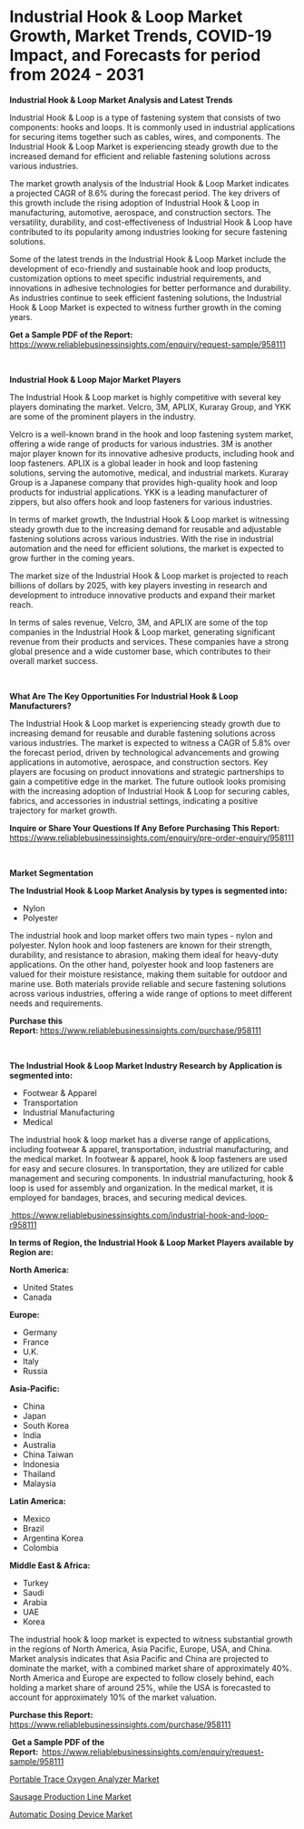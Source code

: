<p><h1>Industrial Hook & Loop Market Growth, Market Trends, COVID-19 Impact, and Forecasts for period from 2024 - 2031</h1></p><p><strong>Industrial Hook & Loop Market Analysis and Latest Trends</strong></p>
<p><p>Industrial Hook & Loop is a type of fastening system that consists of two components: hooks and loops. It is commonly used in industrial applications for securing items together such as cables, wires, and components. The Industrial Hook & Loop Market is experiencing steady growth due to the increased demand for efficient and reliable fastening solutions across various industries.</p><p>The market growth analysis of the Industrial Hook & Loop Market indicates a projected CAGR of 8.6% during the forecast period. The key drivers of this growth include the rising adoption of Industrial Hook & Loop in manufacturing, automotive, aerospace, and construction sectors. The versatility, durability, and cost-effectiveness of Industrial Hook & Loop have contributed to its popularity among industries looking for secure fastening solutions.</p><p>Some of the latest trends in the Industrial Hook & Loop Market include the development of eco-friendly and sustainable hook and loop products, customization options to meet specific industrial requirements, and innovations in adhesive technologies for better performance and durability. As industries continue to seek efficient fastening solutions, the Industrial Hook & Loop Market is expected to witness further growth in the coming years.</p></p>
<p><strong>Get a Sample PDF of the Report:&nbsp;</strong> <a href="https://www.reliablebusinessinsights.com/enquiry/request-sample/958111">https://www.reliablebusinessinsights.com/enquiry/request-sample/958111</a></p>
<p>&nbsp;</p>
<p><strong>Industrial Hook & Loop Major Market Players</strong></p>
<p><p>The Industrial Hook & Loop market is highly competitive with several key players dominating the market. Velcro, 3M, APLIX, Kuraray Group, and YKK are some of the prominent players in the industry. </p><p>Velcro is a well-known brand in the hook and loop fastening system market, offering a wide range of products for various industries. 3M is another major player known for its innovative adhesive products, including hook and loop fasteners. APLIX is a global leader in hook and loop fastening solutions, serving the automotive, medical, and industrial markets. Kuraray Group is a Japanese company that provides high-quality hook and loop products for industrial applications. YKK is a leading manufacturer of zippers, but also offers hook and loop fasteners for various industries.</p><p>In terms of market growth, the Industrial Hook & Loop market is witnessing steady growth due to the increasing demand for reusable and adjustable fastening solutions across various industries. With the rise in industrial automation and the need for efficient solutions, the market is expected to grow further in the coming years.</p><p>The market size of the Industrial Hook & Loop market is projected to reach billions of dollars by 2025, with key players investing in research and development to introduce innovative products and expand their market reach.</p><p>In terms of sales revenue, Velcro, 3M, and APLIX are some of the top companies in the Industrial Hook & Loop market, generating significant revenue from their products and services. These companies have a strong global presence and a wide customer base, which contributes to their overall market success.</p></p>
<p>&nbsp;</p>
<p><strong>What Are The Key Opportunities For Industrial Hook & Loop Manufacturers?</strong></p>
<p><p>The Industrial Hook & Loop market is experiencing steady growth due to increasing demand for reusable and durable fastening solutions across various industries. The market is expected to witness a CAGR of 5.8% over the forecast period, driven by technological advancements and growing applications in automotive, aerospace, and construction sectors. Key players are focusing on product innovations and strategic partnerships to gain a competitive edge in the market. The future outlook looks promising with the increasing adoption of Industrial Hook & Loop for securing cables, fabrics, and accessories in industrial settings, indicating a positive trajectory for market growth.</p></p>
<p><strong>Inquire or Share Your Questions If Any Before Purchasing This Report:</strong> <a href="https://www.reliablebusinessinsights.com/enquiry/pre-order-enquiry/958111">https://www.reliablebusinessinsights.com/enquiry/pre-order-enquiry/958111</a></p>
<p>&nbsp;</p>
<p><strong>Market Segmentation</strong></p>
<p><strong>The Industrial Hook & Loop Market Analysis by types is segmented into:</strong></p>
<p><ul><li>Nylon</li><li>Polyester</li></ul></p>
<p><p>The industrial hook and loop market offers two main types - nylon and polyester. Nylon hook and loop fasteners are known for their strength, durability, and resistance to abrasion, making them ideal for heavy-duty applications. On the other hand, polyester hook and loop fasteners are valued for their moisture resistance, making them suitable for outdoor and marine use. Both materials provide reliable and secure fastening solutions across various industries, offering a wide range of options to meet different needs and requirements.</p></p>
<p><strong>Purchase this Report:&nbsp;</strong><a href="https://www.reliablebusinessinsights.com/purchase/958111">https://www.reliablebusinessinsights.com/purchase/958111</a></p>
<p>&nbsp;</p>
<p><strong>The Industrial Hook & Loop Market Industry Research by Application is segmented into:</strong></p>
<p><ul><li>Footwear & Apparel</li><li>Transportation</li><li>Industrial Manufacturing</li><li>Medical</li></ul></p>
<p><p>The industrial hook & loop market has a diverse range of applications, including footwear & apparel, transportation, industrial manufacturing, and the medical market. In footwear & apparel, hook & loop fasteners are used for easy and secure closures. In transportation, they are utilized for cable management and securing components. In industrial manufacturing, hook & loop is used for assembly and organization. In the medical market, it is employed for bandages, braces, and securing medical devices.</p></p>
<p><a href="https://www.reliablebusinessinsights.com/industrial-hook-and-loop-r958111">&nbsp;https://www.reliablebusinessinsights.com/industrial-hook-and-loop-r958111</a></p>
<p><strong>In terms of Region, the Industrial Hook & Loop Market Players available by Region are:</strong></p>
<p>
    <p> <strong> North America: </strong>
        <ul>
            <li>United States</li>
            <li>Canada</li>
        </ul>
        </p> 
    <p> <strong> Europe: </strong>
        <ul>
            <li>Germany</li>
            <li>France</li>
            <li>U.K.</li>
            <li>Italy</li>
            <li>Russia</li>
        </ul>
        </p> 
    <p> <strong> Asia-Pacific: </strong>
        <ul>
            <li>China</li>
            <li>Japan</li>
            <li>South Korea</li>
            <li>India</li>
            <li>Australia</li>
            <li>China Taiwan</li>
            <li>Indonesia</li>
            <li>Thailand</li>
            <li>Malaysia</li>
        </ul>
        </p> 
    <p> <strong> Latin America: </strong>
        <ul>
            <li>Mexico</li>
            <li>Brazil</li>
            <li>Argentina Korea</li>
            <li>Colombia</li>
        </ul>
        </p> 
    <p> <strong> Middle East & Africa: </strong>
        <ul>
            <li>Turkey</li>
            <li>Saudi</li>
            <li>Arabia</li>
            <li>UAE</li>
            <li>Korea</li>
        </ul>
    </p>
    </p>
<p><p>The industrial hook & loop market is expected to witness substantial growth in the regions of North America, Asia Pacific, Europe, USA, and China. Market analysis indicates that Asia Pacific and China are projected to dominate the market, with a combined market share of approximately 40%. North America and Europe are expected to follow closely behind, each holding a market share of around 25%, while the USA is forecasted to account for approximately 10% of the market valuation.</p></p>
<p><strong>Purchase this Report: </strong><a href="https://www.reliablebusinessinsights.com/purchase/958111">https://www.reliablebusinessinsights.com/purchase/958111</a></p>
<p>&nbsp;<strong>Get a Sample PDF of the Report:&nbsp;&nbsp;</strong><a href="https://www.reliablebusinessinsights.com/enquiry/request-sample/958111">https://www.reliablebusinessinsights.com/enquiry/request-sample/958111</a></p>
<p><strong></strong></p>
<p><p><a href="https://www.linkedin.com/pulse/portable-trace-oxygen-analyzer-market-size-reveals-best-marketing-oudhe?trackingId=LRwAJPtOR1gL9V8VIyEM%2BQ%3D%3D">Portable Trace Oxygen Analyzer Market</a></p><p><a href="https://www.linkedin.com/pulse/sausage-production-line-market-trends-forecast-competitive-jhije?trackingId=AaQxXoYBVH7SALuOb%2FURwA%3D%3D">Sausage Production Line Market</a></p><p><a href="https://www.linkedin.com/pulse/automatic-dosing-device-market-competitive-analysis-trends-ursae">Automatic Dosing Device Market</a></p></p>